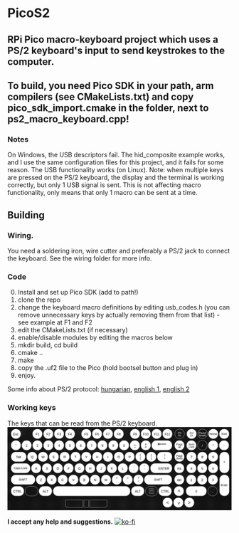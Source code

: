 # PicoS2
## RPi Pico macro-keyboard project which uses a PS/2 keyboard's input to send keystrokes to the computer.

## To build, you need Pico SDK in your path, arm compilers (see CMakeLists.txt) and copy pico_sdk_import.cmake in the folder, next to ps2_macro_keyboard.cpp!

### Notes
On Windows, the USB descriptors fail. The hid_composite example works, and I use the same configuration files for this project, and it fails for some reason.
The USB functionality works (on Linux). Note: when multiple keys are pressed on the PS/2 keyboard, the display and the terminal is working correctly, but only 1 USB signal is sent. This is not affecting macro functionality, only means that only 1 macro can be sent at a time.

## Building
### Wiring. 
You need a soldering iron, wire cutter and preferably a PS/2 jack to connect the keyboard.
See the wiring folder for more info.
### Code
0. Install and set up Pico SDK (add to path!)
1. clone the repo
2. change the keyboard macro definitions by editing usb_codes.h (you can remove unnecessary keys by actually removing them from that list) - see example at F1 and F2
3. edit the CMakeLists.txt (if necessary)
4. enable/disable modules by editing the macros below
5. mkdir build, cd build
6. cmake ..
7. make
8. copy the .uf2 file to the Pico (hold bootsel button and plug in)
9. enjoy.

Some info about PS/2 protocol: [hungarian](http://www.vfx.hu/info/atkeyboard.html), [english 1](https://www.avrfreaks.net/sites/default/files/PS2%20Keyboard.pdf), [english 2](https://karooza.net/how-to-interface-a-ps2-keyboard)

### Working keys
The keys that can be read from the PS/2 keyboard.
![Working keys](working_keys.png "Working keys")

**I accept any help and suggestions.**
[![ko-fi](https://ko-fi.com/img/githubbutton_sm.svg)](https://ko-fi.com/Z8Z51YOFC)
